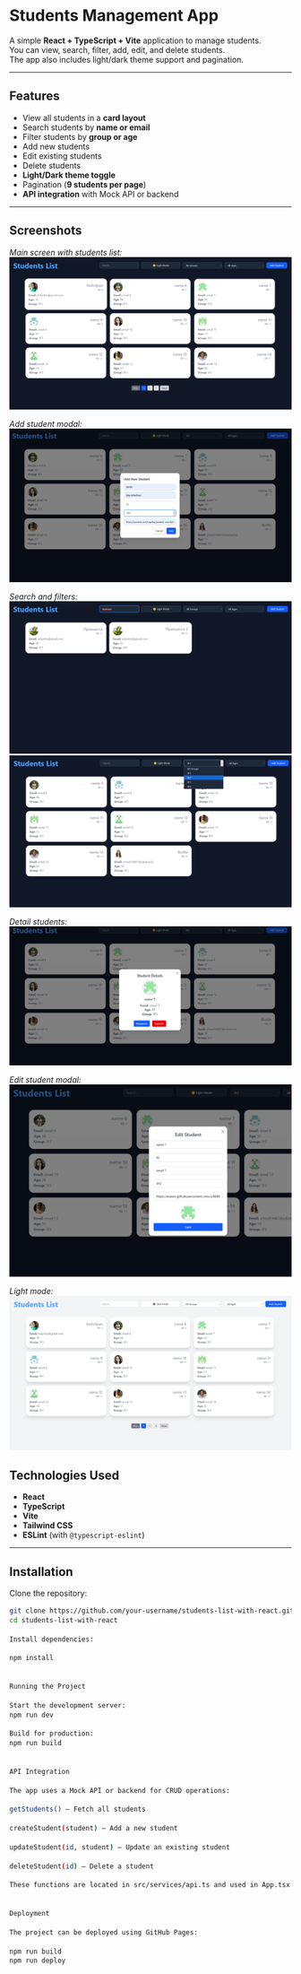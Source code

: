 # Students Management App

A simple **React + TypeScript + Vite** application to manage students.  
You can view, search, filter, add, edit, and delete students.  
The app also includes light/dark theme support and pagination.

---

## Features

- View all students in a **card layout**
- Search students by **name or email**
- Filter students by **group or age**
- Add new students
- Edit existing students
- Delete students
- **Light/Dark theme toggle**
- Pagination (**9 students per page**)
- **API integration** with Mock API or backend

---

## Screenshots

_Main screen with students list:_  
![Students List](/public/screenshots/student-list.png)

_Add student modal:_  
![Add Student](/public/screenshots/add-new-student.png)

_Search and filters:_  
![Search](/public/screenshots/search-student.png)
![Filter](/public/screenshots/filters-byGroup-Ages.png)

_Detail students:_  
![Students List](/public/screenshots/details-student-editAndDelete.png)

_Edit student modal:_  
![Edit Student](/public/screenshots/edit-student.png)

_Light mode:_  
![Light mode](/public/screenshots/light-mode.png)


## Technologies Used

- **React**  
- **TypeScript**  
- **Vite**  
- **Tailwind CSS**  
- **ESLint** (with `@typescript-eslint`)  

---

## Installation

Clone the repository:

```bash
git clone https://github.com/your-username/students-list-with-react.git
cd students-list-with-react

Install dependencies:

npm install


Running the Project

Start the development server:
npm run dev

Build for production:
npm run build


API Integration

The app uses a Mock API or backend for CRUD operations:

getStudents() – Fetch all students

createStudent(student) – Add a new student

updateStudent(id, student) – Update an existing student

deleteStudent(id) – Delete a student

These functions are located in src/services/api.ts and used in App.tsx.


Deployment

The project can be deployed using GitHub Pages:

npm run build
npm run deploy
